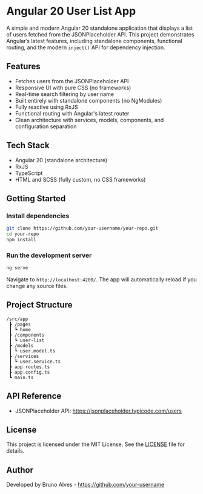 # Angular 20 User List App

A simple and modern Angular 20 standalone application that displays a list of users fetched from the JSONPlaceholder API. This project demonstrates Angular’s latest features, including standalone components, functional routing, and the modern `inject()` API for dependency injection.

## Features

- Fetches users from the JSONPlaceholder API
- Responsive UI with pure CSS (no frameworks)
- Real-time search filtering by user name
- Built entirely with standalone components (no NgModules)
- Fully reactive using RxJS
- Functional routing with Angular's latest router
- Clean architecture with services, models, components, and configuration separation

## Tech Stack

- Angular 20 (standalone architecture)
- RxJS
- TypeScript
- HTML and SCSS (fully custom, no CSS frameworks)

## Getting Started

### Install dependencies

```bash
git clone https://github.com/your-username/your-repo.git
cd your-repo
npm install
```

### Run the development server

```bash
ng serve
```

Navigate to `http://localhost:4200/`. The app will automatically reload if you change any source files.

## Project Structure

```
/src/app
 ┣ /pages
 ┃ ┗ home  
 ┣ /components
 ┃ ┗ user-list
 ┣ /models
 ┃ ┗ user.model.ts
 ┣ /services
 ┃ ┗ user.service.ts
 ┣ app.routes.ts
 ┣ app.config.ts
 ┗ main.ts
```

## API Reference

- JSONPlaceholder API: https://jsonplaceholder.typicode.com/users

## License

This project is licensed under the MIT License. See the [LICENSE](./LICENSE) file for details.

## Author

Developed by Bruno Alves - https://github.com/your-username